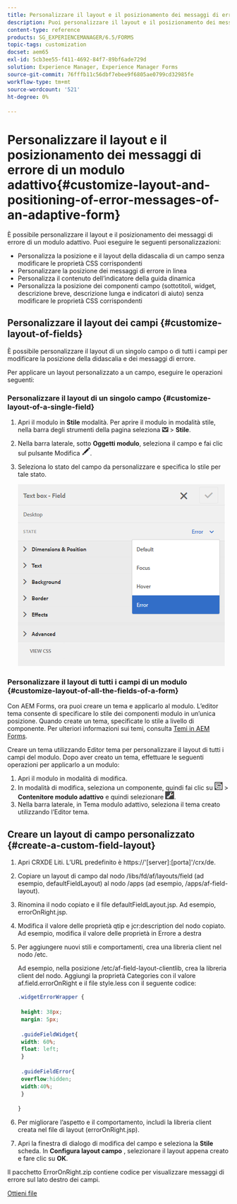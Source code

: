 ```yaml
---
title: Personalizzare il layout e il posizionamento dei messaggi di errore di un modulo adattivo
description: Puoi personalizzare il layout e il posizionamento dei messaggi di errore di un adattivo per.
content-type: reference
products: SG_EXPERIENCEMANAGER/6.5/FORMS
topic-tags: customization
docset: aem65
exl-id: 5cb3ee55-f411-4692-84f7-89bf6ade729d
solution: Experience Manager, Experience Manager Forms
source-git-commit: 76fffb11c56dbf7ebee9f6805ae0799cd32985fe
workflow-type: tm+mt
source-wordcount: '521'
ht-degree: 0%

---
```


# Personalizzare il layout e il posizionamento dei messaggi di errore di un modulo adattivo{#customize-layout-and-positioning-of-error-messages-of-an-adaptive-form}

È possibile personalizzare il layout e il posizionamento dei messaggi di errore di un modulo adattivo. Puoi eseguire le seguenti personalizzazioni:

* Personalizza la posizione e il layout della didascalia di un campo senza modificare le proprietà CSS corrispondenti
* Personalizzare la posizione dei messaggi di errore in linea
* Personalizza il contenuto dell’indicatore della guida dinamica
* Personalizza la posizione dei componenti campo (sottotitoli, widget, descrizione breve, descrizione lunga e indicatori di aiuto) senza modificare le proprietà CSS corrispondenti

## Personalizzare il layout dei campi {#customize-layout-of-fields}

È possibile personalizzare il layout di un singolo campo o di tutti i campi per modificare la posizione della didascalia e dei messaggi di errore.

Per applicare un layout personalizzato a un campo, eseguire le operazioni seguenti:

### Personalizzare il layout di un singolo campo {#customize-layout-of-a-single-field}

1. Apri il modulo in **Stile** modalità. Per aprire il modulo in modalità stile, nella barra degli strumenti della pagina seleziona ![elenco a discesa area di lavoro](assets/canvas-drop-down.png) > **Stile**.
1. Nella barra laterale, sotto **Oggetti modulo**, seleziona il campo e fai clic sul pulsante Modifica ![edit-button](assets/edit-button.png).
1. Seleziona lo stato del campo da personalizzare e specifica lo stile per tale stato.

   ![Specifica dello stile in linea di un campo](assets/edit-error-state.png)

### Personalizzare il layout di tutti i campi di un modulo {#customize-layout-of-all-the-fields-of-a-form}

Con AEM Forms, ora puoi creare un tema e applicarlo al modulo. L’editor tema consente di specificare lo stile dei componenti modulo in un’unica posizione. Quando create un tema, specificate lo stile a livello di componente. Per ulteriori informazioni sui temi, consulta [Temi in AEM Forms](../../forms/using/themes.md).

Creare un tema utilizzando Editor tema per personalizzare il layout di tutti i campi del modulo. Dopo aver creato un tema, effettuare le seguenti operazioni per applicarlo a un modulo:

1. Apri il modulo in modalità di modifica.
1. In modalità di modifica, seleziona un componente, quindi fai clic su ![a livello di campo](assets/field-level.png) > **Contenitore modulo adattivo** e quindi selezionare ![cmppr](assets/cmppr.png).
1. Nella barra laterale, in Tema modulo adattivo, seleziona il tema creato utilizzando l’Editor tema.

## Creare un layout di campo personalizzato {#create-a-custom-field-layout}

1. Apri CRXDE Liti. L’URL predefinito è https://&#39;[server]:[porta]&#39;/crx/de.
1. Copiare un layout di campo dal nodo /libs/fd/af/layouts/field (ad esempio, defaultFieldLayout) al nodo /apps (ad esempio, /apps/af-field-layout).
1. Rinomina il nodo copiato e il file defaultFieldLayout.jsp. Ad esempio, errorOnRight.jsp.

1. Modifica il valore delle proprietà qtip e jcr:description del nodo copiato. Ad esempio, modifica il valore delle proprietà in Errore a destra

1. Per aggiungere nuovi stili e comportamenti, crea una libreria client nel nodo /etc.

   Ad esempio, nella posizione /etc/af-field-layout-clientlib, crea la libreria client del nodo. Aggiungi la proprietà Categories con il valore af.field.errorOnRight e il file style.less con il seguente codice:

   ```css
   .widgetErrorWrapper {
   
    height: 38px;
    margin: 5px;
   
    .guideFieldWidget{
    width: 60%;
    float: left; 
    }
   
    .guideFieldError{
    overflow:hidden;
    width:40%; 
    }
   
   }
   ```

1. Per migliorare l’aspetto e il comportamento, includi la libreria client creata nel file di layout (errorOnRight.jsp).
1. Apri la finestra di dialogo di modifica del campo e seleziona la **Stile** scheda. In **Configura layout campo** , selezionare il layout appena creato e fare clic su **OK**.

Il pacchetto ErrorOnRight.zip contiene codice per visualizzare messaggi di errore sul lato destro dei campi.

[Ottieni file](assets/erroronright.zip)
